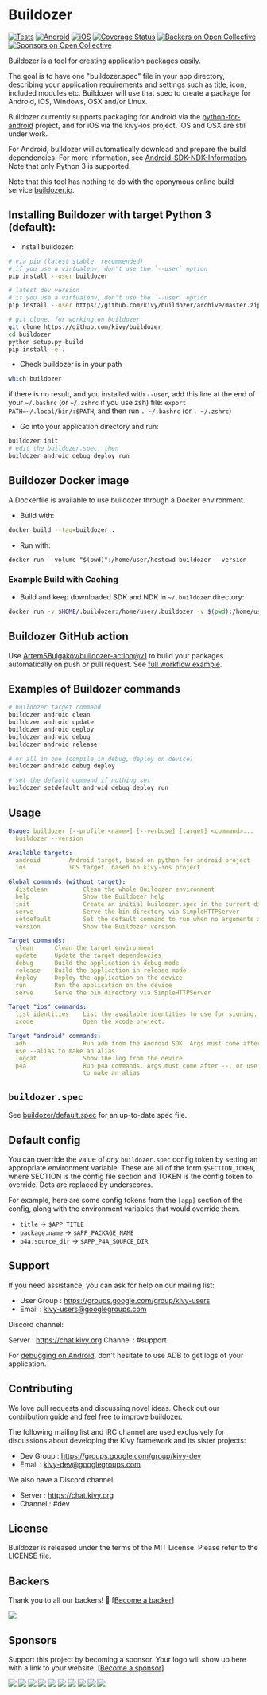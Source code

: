 # Buildozer

[![Tests](https://github.com/kivy/buildozer/workflows/Tests/badge.svg)](https://github.com/kivy/buildozer/actions?query=workflow%3ATests)
[![Android](https://github.com/kivy/buildozer/workflows/Android/badge.svg)](https://github.com/kivy/buildozer/actions?query=workflow%3AAndroid)
[![iOS](https://github.com/kivy/buildozer/workflows/iOS/badge.svg)](https://github.com/kivy/buildozer/actions?query=workflow%3AiOS)
[![Coverage Status](https://coveralls.io/repos/github/kivy/buildozer/badge.svg)](https://coveralls.io/github/kivy/buildozer)
[![Backers on Open Collective](https://opencollective.com/kivy/backers/badge.svg)](#backers)
[![Sponsors on Open Collective](https://opencollective.com/kivy/sponsors/badge.svg)](#sponsors)

Buildozer is a tool for creating application packages easily.

The goal is to have one "buildozer.spec" file in your app directory, describing
your application requirements and settings such as title, icon, included modules
etc. Buildozer will use that spec to create a package for Android, iOS, Windows,
OSX and/or Linux.

Buildozer currently supports packaging for Android via the [python-for-android](https://github.com/kivy/python-for-android/)
project, and for iOS via the kivy-ios project. iOS and OSX are still under work.

For Android, buildozer will automatically download and prepare the
build dependencies. For more information, see
[Android-SDK-NDK-Information](https://github.com/kivy/kivy/wiki/Android-SDK-NDK-Information).
Note that only Python 3 is supported.

Note that this tool has nothing to do with the eponymous online build service
[buildozer.io](https://buildozer.io).

## Installing Buildozer with target Python 3 (default):

- Install buildozer:

```bash
# via pip (latest stable, recommended)
# if you use a virtualenv, don't use the `--user` option
pip install --user buildozer

# latest dev version
# if you use a virtualenv, don't use the `--user` option
pip install --user https://github.com/kivy/buildozer/archive/master.zip

# git clone, for working on buildozer
git clone https://github.com/kivy/buildozer
cd buildozer
python setup.py build
pip install -e .
```

- Check buildozer is in your path

```bash
which buildozer
```

if there is no result, and you installed with `--user`, add this line at the end of your `~/.bashrc` (or `~/.zshrc` if you use zsh) file:
`export PATH=~/.local/bin/:$PATH`, and then run
`. ~/.bashrc` (or `. ~/.zshrc`)

- Go into your application directory and run:

```bash
buildozer init
# edit the buildozer.spec, then
buildozer android debug deploy run
```

## Buildozer Docker image

A Dockerfile is available to use buildozer through a Docker environment.

- Build with:

```bash
docker build --tag=buildozer .
```

- Run with:

```
docker run --volume "$(pwd)":/home/user/hostcwd buildozer --version
```

### Example Build with Caching

- Build and keep downloaded SDK and NDK in `~/.buildozer` directory:

```bash
docker run -v $HOME/.buildozer:/home/user/.buildozer -v $(pwd):/home/user/hostcwd kivy/buildozer android debug
```

## Buildozer GitHub action

Use [ArtemSBulgakov/buildozer-action@v1](https://github.com/ArtemSBulgakov/buildozer-action)
to build your packages automatically on push or pull request.
See [full workflow example](https://github.com/ArtemSBulgakov/buildozer-action#full-workflow).

## Examples of Buildozer commands

```bash
# buildozer target command
buildozer android clean
buildozer android update
buildozer android deploy
buildozer android debug
buildozer android release

# or all in one (compile in debug, deploy on device)
buildozer android debug deploy

# set the default command if nothing set
buildozer setdefault android debug deploy run
```

## Usage

```yml
Usage: buildozer [--profile <name>] [--verbose] [target] <command>...
  buildozer --version

Available targets:
  android        Android target, based on python-for-android project
  ios            iOS target, based on kivy-ios project

Global commands (without target):
  distclean          Clean the whole Buildozer environment
  help               Show the Buildozer help
  init               Create an initial buildozer.spec in the current directory
  serve              Serve the bin directory via SimpleHTTPServer
  setdefault         Set the default command to run when no arguments are given
  version            Show the Buildozer version

Target commands: 
  clean      Clean the target environment
  update     Update the target dependencies
  debug      Build the application in debug mode
  release    Build the application in release mode
  deploy     Deploy the application on the device
  run        Run the application on the device
  serve      Serve the bin directory via SimpleHTTPServer

Target "ios" commands:
  list_identities    List the available identities to use for signing.
  xcode              Open the xcode project.

Target "android" commands:
  adb                Run adb from the Android SDK. Args must come after --, or
  use --alias to make an alias
  logcat             Show the log from the device
  p4a                Run p4a commands. Args must come after --, or use --alias
                     to make an alias
```

## `buildozer.spec`

See [buildozer/default.spec](https://raw.github.com/kivy/buildozer/master/buildozer/default.spec) for an up-to-date spec file.

## Default config

You can override the value of _any_ `buildozer.spec` config token by
setting an appropriate environment variable. These are all of the
form `$SECTION_TOKEN`, where SECTION is the config file section and
TOKEN is the config token to override. Dots are replaced by
underscores.

For example, here are some config tokens from the `[app]` section of the
config, along with the environment variables that would override them.

- `title` -> `$APP_TITLE`
- `package.name` -> `$APP_PACKAGE_NAME`
- `p4a.source_dir` -> `$APP_P4A_SOURCE_DIR`

## Support

If you need assistance, you can ask for help on our mailing list:

- User Group : https://groups.google.com/group/kivy-users
- Email : kivy-users@googlegroups.com

Discord channel:

Server : https://chat.kivy.org
Channel : #support

For [debugging on Android](https://python-for-android.readthedocs.io/en/stable/troubleshooting/?highlight=adb#debugging-on-android), don't hesitate to use ADB to get logs of your application.

## Contributing

We love pull requests and discussing novel ideas. Check out our
[contribution guide](https://kivy.org/docs/contribute.html) and
feel free to improve buildozer.

The following mailing list and IRC channel are used exclusively for
discussions about developing the Kivy framework and its sister projects:

- Dev Group : https://groups.google.com/group/kivy-dev
- Email : kivy-dev@googlegroups.com

We also have a Discord channel:

- Server : https://chat.kivy.org
- Channel : #dev

## License

Buildozer is released under the terms of the MIT License. Please refer to the
LICENSE file.

## Backers

Thank you to all our backers! 🙏 [[Become a backer](https://opencollective.com/kivy#backer)]

<a href="https://opencollective.com/kivy#backers" target="_blank"><img src="https://opencollective.com/kivy/backers.svg?width=890"></a>

## Sponsors

Support this project by becoming a sponsor. Your logo will show up here with a link to your website. [[Become a sponsor](https://opencollective.com/kivy#sponsor)]

<a href="https://opencollective.com/kivy/sponsor/0/website" target="_blank"><img src="https://opencollective.com/kivy/sponsor/0/avatar.svg"></a>
<a href="https://opencollective.com/kivy/sponsor/1/website" target="_blank"><img src="https://opencollective.com/kivy/sponsor/1/avatar.svg"></a>
<a href="https://opencollective.com/kivy/sponsor/2/website" target="_blank"><img src="https://opencollective.com/kivy/sponsor/2/avatar.svg"></a>
<a href="https://opencollective.com/kivy/sponsor/3/website" target="_blank"><img src="https://opencollective.com/kivy/sponsor/3/avatar.svg"></a>
<a href="https://opencollective.com/kivy/sponsor/4/website" target="_blank"><img src="https://opencollective.com/kivy/sponsor/4/avatar.svg"></a>
<a href="https://opencollective.com/kivy/sponsor/5/website" target="_blank"><img src="https://opencollective.com/kivy/sponsor/5/avatar.svg"></a>
<a href="https://opencollective.com/kivy/sponsor/6/website" target="_blank"><img src="https://opencollective.com/kivy/sponsor/6/avatar.svg"></a>
<a href="https://opencollective.com/kivy/sponsor/7/website" target="_blank"><img src="https://opencollective.com/kivy/sponsor/7/avatar.svg"></a>
<a href="https://opencollective.com/kivy/sponsor/8/website" target="_blank"><img src="https://opencollective.com/kivy/sponsor/8/avatar.svg"></a>
<a href="https://opencollective.com/kivy/sponsor/9/website" target="_blank"><img src="https://opencollective.com/kivy/sponsor/9/avatar.svg"></a>
